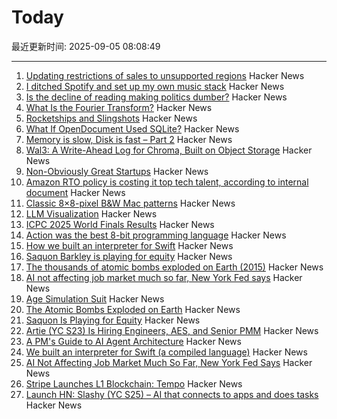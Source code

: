 # Today

最近更新时间: 2025-09-05 08:08:49

--- 
1. [Updating restrictions of sales to unsupported regions](https://www.anthropic.com/news/updating-restrictions-of-sales-to-unsupported-regions) Hacker News
2. [I ditched Spotify and set up my own music stack](https://leshicodes.github.io/blog/spotify-migration/) Hacker News
3. [Is the decline of reading making politics dumber?](https://www.economist.com/culture/2025/09/04/is-the-decline-of-reading-making-politics-dumber) Hacker News
4. [What Is the Fourier Transform?](https://www.quantamagazine.org/what-is-the-fourier-transform-20250903/) Hacker News
5. [Rocketships and Slingshots](https://postround.substack.com/p/rocketships-and-slingshots) Hacker News
6. [What If OpenDocument Used SQLite?](https://www.sqlite.org/affcase1.html) Hacker News
7. [Memory is slow, Disk is fast – Part 2](https://www.bitflux.ai/blog/memory-is-slow-part2/) Hacker News
8. [Wal3: A Write-Ahead Log for Chroma, Built on Object Storage](https://trychroma.com/engineering/wal3) Hacker News
9. [Non-Obviously Great Startups](https://postround.substack.com/p/rocketships-and-slingshots) Hacker News
10. [Amazon RTO policy is costing it top tech talent, according to internal document](https://www.businessinsider.com/amazon-rto-policy-costing-it-top-tech-talent-ai-recruiters-2025-9) Hacker News
11. [Classic 8×8-pixel B&W Mac patterns](https://www.pauladamsmith.com/blog/2025/09/classic-mac-patterns.html) Hacker News
12. [LLM Visualization](https://bbycroft.net/llm) Hacker News
13. [ICPC 2025 World Finals Results](https://worldfinals.icpc.global/scoreboard/2025/index.html) Hacker News
14. [Action was the best 8-bit programming language](https://www.goto10retro.com/p/action-was-the-best-8-bit-programming) Hacker News
15. [How we built an interpreter for Swift](https://www.bitrig.app/blog/swift-interpreter) Hacker News
16. [Saquon Barkley is playing for equity](https://www.readtheprofile.com/p/saquon-barkley-investment-portfolio) Hacker News
17. [The thousands of atomic bombs exploded on Earth (2015)](https://kottke.org/25/09/the-thousands-of-atomic-bombs-exploded-on-earth) Hacker News
18. [AI not affecting job market much so far, New York Fed says](https://money.usnews.com/investing/news/articles/2025-09-04/ai-not-affecting-job-market-much-so-far-new-york-fed-says) Hacker News
19. [Age Simulation Suit](https://www.age-simulation-suit.com/) Hacker News
20. [The Atomic Bombs Exploded on Earth](https://kottke.org/25/09/the-thousands-of-atomic-bombs-exploded-on-earth) Hacker News
21. [Saquon Is Playing for Equity](https://www.readtheprofile.com/p/saquon-barkley-investment-portfolio) Hacker News
22. [Artie (YC S23) Is Hiring Engineers, AES, and Senior PMM](https://www.ycombinator.com/companies/artie/jobs) Hacker News
23. [A PM's Guide to AI Agent Architecture](https://www.productcurious.com/p/a-pms-guide-to-ai-agent-architecture) Hacker News
24. [We built an interpreter for Swift (a compiled language)](https://www.bitrig.app/blog/swift-interpreter) Hacker News
25. [AI Not Affecting Job Market Much So Far, New York Fed Says](https://money.usnews.com/investing/news/articles/2025-09-04/ai-not-affecting-job-market-much-so-far-new-york-fed-says) Hacker News
26. [Stripe Launches L1 Blockchain: Tempo](https://tempo.xyz) Hacker News
27. [Launch HN: Slashy (YC S25) – AI that connects to apps and does tasks](https://news.ycombinator.com/item?id=45129031) Hacker News
